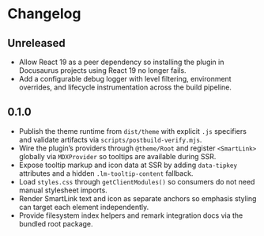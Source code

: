 # Changelog

## Unreleased

- Allow React 19 as a peer dependency so installing the plugin in Docusaurus projects using React 19 no longer fails.
- Add a configurable debug logger with level filtering, environment overrides, and lifecycle instrumentation across the build pipeline.

## 0.1.0

- Publish the theme runtime from `dist/theme` with explicit `.js` specifiers and validate artifacts via `scripts/postbuild-verify.mjs`.
- Wire the plugin’s providers through `@theme/Root` and register `<SmartLink>` globally via `MDXProvider` so tooltips are available during SSR.
- Expose tooltip markup and icon data at SSR by adding `data-tipkey` attributes and a hidden `.lm-tooltip-content` fallback.
- Load `styles.css` through `getClientModules()` so consumers do not need manual stylesheet imports.
- Render SmartLink text and icon as separate anchors so emphasis styling can target each element independently.
- Provide filesystem index helpers and remark integration docs via the bundled root package.
